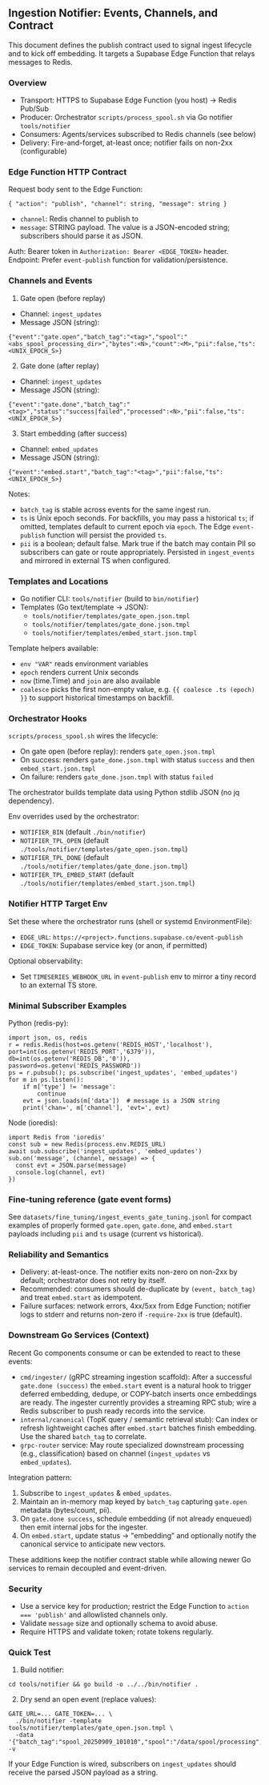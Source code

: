## Ingestion Notifier: Events, Channels, and Contract

This document defines the publish contract used to signal ingest lifecycle and to kick off embedding. It targets a Supabase Edge Function that relays messages to Redis.

### Overview

- Transport: HTTPS to Supabase Edge Function (you host) → Redis Pub/Sub
- Producer: Orchestrator `scripts/process_spool.sh` via Go notifier `tools/notifier`
- Consumers: Agents/services subscribed to Redis channels (see below)
- Delivery: Fire-and-forget, at-least once; notifier fails on non-2xx (configurable)

### Edge Function HTTP Contract

Request body sent to the Edge Function:

```
{ "action": "publish", "channel": string, "message": string }
```

- `channel`: Redis channel to publish to
- `message`: STRING payload. The value is a JSON-encoded string; subscribers should parse it as JSON.

Auth: Bearer token in `Authorization: Bearer <EDGE_TOKEN>` header.
Endpoint: Prefer `event-publish` function for validation/persistence.

### Channels and Events

1) Gate open (before replay)
- Channel: `ingest_updates`
- Message JSON (string):
```
{"event":"gate.open","batch_tag":"<tag>","spool":"<abs_spool_processing_dir>","bytes":<N>,"count":<M>,"pii":false,"ts":<UNIX_EPOCH_S>}
```

2) Gate done (after replay)
- Channel: `ingest_updates`
- Message JSON (string):
```
{"event":"gate.done","batch_tag":"<tag>","status":"success|failed","processed":<N>,"pii":false,"ts":<UNIX_EPOCH_S>}
```

3) Start embedding (after success)
- Channel: `embed_updates`
- Message JSON (string):
```
{"event":"embed.start","batch_tag":"<tag>","pii":false,"ts":<UNIX_EPOCH_S>}
```

Notes:
- `batch_tag` is stable across events for the same ingest run.
- `ts` is Unix epoch seconds. For backfills, you may pass a historical `ts`; if omitted, templates default to current epoch via `epoch`. The Edge `event-publish` function will persist the provided `ts`.
 - `pii` is a boolean; default false. Mark true if the batch may contain PII so subscribers can gate or route appropriately. Persisted in `ingest_events` and mirrored in external TS when configured.

### Templates and Locations

- Go notifier CLI: `tools/notifier` (build to `bin/notifier`)
- Templates (Go text/template → JSON):
  - `tools/notifier/templates/gate_open.json.tmpl`
  - `tools/notifier/templates/gate_done.json.tmpl`
  - `tools/notifier/templates/embed_start.json.tmpl`

Template helpers available:
- `env "VAR"` reads environment variables
- `epoch` renders current Unix seconds
- `now` (time.Time) and `join` are also available
- `coalesce` picks the first non-empty value, e.g. `{{ coalesce .ts (epoch) }}` to support historical timestamps on backfill.

### Orchestrator Hooks

`scripts/process_spool.sh` wires the lifecycle:
- On gate open (before replay): renders `gate_open.json.tmpl`
- On success: renders `gate_done.json.tmpl` with status `success` and then `embed_start.json.tmpl`
- On failure: renders `gate_done.json.tmpl` with status `failed`

The orchestrator builds template data using Python stdlib JSON (no jq dependency).

Env overrides used by the orchestrator:
- `NOTIFIER_BIN` (default `./bin/notifier`)
- `NOTIFIER_TPL_OPEN` (default `./tools/notifier/templates/gate_open.json.tmpl`)
- `NOTIFIER_TPL_DONE` (default `./tools/notifier/templates/gate_done.json.tmpl`)
- `NOTIFIER_TPL_EMBED_START` (default `./tools/notifier/templates/embed_start.json.tmpl`)

### Notifier HTTP Target Env

Set these where the orchestrator runs (shell or systemd EnvironmentFile):
- `EDGE_URL`: `https://<project>.functions.supabase.co/event-publish`
- `EDGE_TOKEN`: Supabase service key (or anon, if permitted)

Optional observability:
- Set `TIMESERIES_WEBHOOK_URL` in `event-publish` env to mirror a tiny record to an external TS store.

### Minimal Subscriber Examples

Python (redis-py):
```
import json, os, redis
r = redis.Redis(host=os.getenv('REDIS_HOST','localhost'), port=int(os.getenv('REDIS_PORT','6379')), db=int(os.getenv('REDIS_DB','0')), password=os.getenv('REDIS_PASSWORD'))
ps = r.pubsub(); ps.subscribe('ingest_updates', 'embed_updates')
for m in ps.listen():
    if m['type'] != 'message':
        continue
    evt = json.loads(m['data'])  # message is a JSON string
    print('chan=', m['channel'], 'evt=', evt)
```

Node (ioredis):
```
import Redis from 'ioredis'
const sub = new Redis(process.env.REDIS_URL)
await sub.subscribe('ingest_updates', 'embed_updates')
sub.on('message', (channel, message) => {
  const evt = JSON.parse(message)
  console.log(channel, evt)
})
```

### Fine-tuning reference (gate event forms)

See `datasets/fine_tuning/ingest_events_gate_tuning.jsonl` for compact examples of properly formed `gate.open`, `gate.done`, and `embed.start` payloads including `pii` and `ts` usage (current vs historical).

### Reliability and Semantics

- Delivery: at-least-once. The notifier exits non-zero on non-2xx by default; orchestrator does not retry by itself.
- Recommended: consumers should de-duplicate by `(event, batch_tag)` and treat `embed.start` as idempotent.
- Failure surfaces: network errors, 4xx/5xx from Edge Function; notifier logs to stderr and returns non-zero if `-require-2xx` is true (default).

### Downstream Go Services (Context)

Recent Go components consume or can be extended to react to these events:

- `cmd/ingester/` (gRPC streaming ingestion scaffold): After a successful `gate.done (success)` the `embed.start` event is a natural hook to trigger deferred embedding, dedupe, or COPY-batch inserts once embeddings are ready. The ingester currently provides a streaming RPC stub; wire a Redis subscriber to push ready records into the service.
- `internal/canonical` (TopK query / semantic retrieval stub): Can index or refresh lightweight caches after `embed.start` batches finish embedding. Use the shared `batch_tag` to correlate.
- `grpc-router` service: May route specialized downstream processing (e.g., classification) based on channel (`ingest_updates` vs `embed_updates`).

Integration pattern:
1. Subscribe to `ingest_updates` & `embed_updates`.
2. Maintain an in-memory map keyed by `batch_tag` capturing `gate.open` metadata (bytes/count, pii).
3. On `gate.done success`, schedule embedding (if not already enqueued) then emit internal jobs for the ingester.
4. On `embed.start`, update status → "embedding" and optionally notify the canonical service to anticipate new vectors.

These additions keep the notifier contract stable while allowing newer Go services to remain decoupled and event-driven.

### Security

- Use a service key for production; restrict the Edge Function to `action === 'publish'` and allowlisted channels only.
- Validate `message` size and optionally schema to avoid abuse.
- Require HTTPS and validate token; rotate tokens regularly.

### Quick Test

1) Build notifier:
```
cd tools/notifier && go build -o ../../bin/notifier .
```
2) Dry send an open event (replace values):
```
GATE_URL=... GATE_TOKEN=... \
  ./bin/notifier -template tools/notifier/templates/gate_open.json.tmpl \
  -data '{"batch_tag":"spool_20250909_101010","spool":"/data/spool/processing","bytes":12345,"count":2}' -v
```

If your Edge Function is wired, subscribers on `ingest_updates` should receive the parsed JSON payload as a string.
